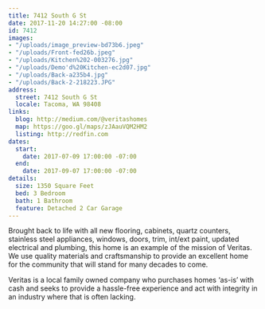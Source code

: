 ```yaml
---
title: 7412 South G St
date: 2017-11-20 14:27:00 -08:00
id: 7412
images:
- "/uploads/image_preview-bd73b6.jpeg"
- "/uploads/Front-fed26b.jpeg"
- "/uploads/Kitchen%202-003276.jpg"
- "/uploads/Demo'd%20Kitchen-ec2d07.jpg"
- "/uploads/Back-a235b4.jpg"
- "/uploads/Back-2-218223.JPG"
address:
  street: 7412 South G St
  locale: Tacoma, WA 98408
links:
  blog: http://medium.com/@veritashomes
  map: https://goo.gl/maps/zJAauVQM2HM2
  listing: http://redfin.com
dates:
  start:
    date: 2017-07-09 17:00:00 -07:00
  end:
    date: 2017-09-07 17:00:00 -07:00
details:
  size: 1350 Square Feet
  bed: 3 Bedroom
  bath: 1 Bathroom
  feature: Detached 2 Car Garage
---
```


Brought back to life with all new flooring, cabinets, quartz counters, stainless steel appliances, windows, doors, trim, int/ext paint, updated electrical and plumbing, this home is an example of the mission of Veritas. We use quality materials and craftsmanship to provide an excellent home for the community that will stand for many decades to come.

Veritas is a local family owned company who purchases homes ‘as-is’ with cash and seeks to provide a hassle-free experience and act with integrity in an industry where that is often lacking. 